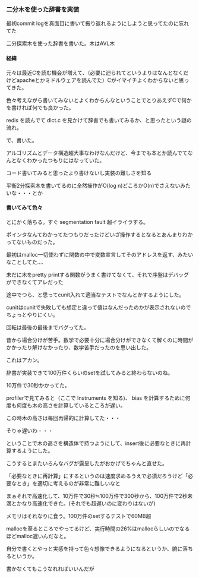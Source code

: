 ### 二分木を使った辞書を実装

最初commit logを真面目に書いて振り返れるようにしようと思ってたのに忘れてた

二分探索木を使った辞書を書いた。木はAVL木


#### 経緯

元々は最近Cを読む機会が増えて、（必要に迫られてというよりはなんとなくだけどapacheとかミドルウェアを読んでた）Cがイマイチよくわからないと思ってきた。

色々考えながら書いてみないとよくわからんなということでとりあえずCで何かを書ければ何でも良かった。

redis を読んでて dict.c を見かけて辞書でも書いてみるか、と思ったという謎の流れ。

で、書いた。

アルゴリズムとデータ構造超大事なわけなんだけど、今までも本とか読んでてなんとなくわかったつもりにはなっていた。

コード書いてみると思ったより書けないし実装の難しさを知る

平衡2分探索木を書いてるのに全然操作がO(log n)どころかO(n)でさえないみたいな・・・とか

#### 書いてみて色々

とにかく落ちる。すぐ segmentation fault 超イライラする。

ポインタなんてわかってたつもりだったけどいざ操作するとなるとあんまりわかってないものだった。

最初はmalloc一切使わずに関数の中で変数宣言してそのアドレスを返す、みたいなことしてた....


未だに木をpretty printする関数がうまく書けてなくて、それで序盤はデバッグができなくてアレだった

途中でつら、と思ってcunit入れて適当なテストでなんとかするようにした。

cunitはcunitで失敗しても想定と違って値はなんだったのかが表示されないのでちょっとやりにくい。

回転は最後の最後までバグってた。

昔から場合分けが苦手。数学で必要十分に場合分けができなくて解くのに時間がかかったり解けなかったり、数学苦手だったのを思い出した。

これはアカン。


辞書が実装できて100万件くらいのsetを試してみると終わらないのね。

10万件で30秒かかってた。

profilerで見てみると（ここで Instruments を知る)、 bias を計算するために何度も何度も木の高さを計算しているところが遅い。

この時木の高さは毎回再帰的に計算してた・・・

そりゃ遅いわ・・・


ということで木の高さを構造体で持つようにして、insert後に必要なときに再計算するようにした。

こうするとまたいろんなバグが露呈したがおかげでちゃんと直せた。

「必要なときに再計算」にするというのは速度求めるうえで必須だろうけど「必要なとき」を適切に考えるのが非常に難しいなと

まぁそれで高速化して、10万件で30秒≒100万件で300秒から、100万件で2秒未満とかなり高速化できた。(それでも超遅いのに変わりはないが)

メモリはそれなりに食う。100万件のsetするテストで60MB超

mallocを至るところでやってるけど、実行時間の26%はmallocらしいのでなるほどmalloc遅いんだなと。

自分で書くとやっと実感を持って色々想像できるようになるというか、腑に落ちるというか。

書かなくてもこうなれればいいんだが
